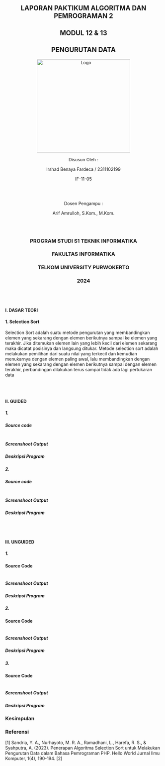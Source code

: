 <h2 align="center">LAPORAN PAKTIKUM ALGORITMA DAN PEMROGRAMAN 2</h2>
<h2 align="center">MODUL 12 & 13</h2>
<h2 align="center">PENGURUTAN DATA</h2>

<p align="center"><img src=https://github.com/user-attachments/assets/37e9c953-078b-4ef4-97e7-a5d25344e50b alt="Logo" width="300"/><p>

<p align="center">Disusun Oleh : </p>
<p align="center">Irshad Benaya Fardeca / 2311102199</p>
<p align="center">IF-11-05</p>
<br></br>
<p align="center">Dosen Pengampu : </p>
<p align="center">Arif Amrulloh, S.Kom., M.Kom.</p>
<br></br>
<h3 align="center">PROGRAM STUDI S1 TEKNIK INFORMATIKA</h3>
<h3 align="center">FAKULTAS INFORMATIKA</h3>
<h3 align="center">TELKOM UNIVERSITY PURWOKERTO</h3>
<h3 align="center">2024</p>

<br></br>

#### I. DASAR TEORI
#### 1. Selection Sort
Selection Sort adalah suatu metode pengurutan yang membandingkan elemen yang sekarang dengan elemen berikutnya sampai ke elemen yang terakhir. Jika ditemukan elemen lain yang lebih kecil dari elemen sekarang maka dicatat posisinya dan langsung ditukar. Metode selection sort adalah melakukan pemilihan dari suatu nilai yang terkecil dan kemudian menukarnya dengan elemen paling awal, lalu membandingkan dengan elemen yang sekarang dengan elemen berikutnya sampai dengan elemen terakhir, perbandingan dilakukan terus sampai tidak ada lagi pertukaran data

<br></br>


#### II. GUIDED

##### 1. 
##### Source code
```go


```
##### Screenshoot Output

##### Deskripsi Program


##### 2. 
##### Source code
```go


```
##### Screenshoot Output

##### Deskripsi Program



<br></br>



#### III. UNGUIDED

##### 1. 
#### Source Code
```go


```
##### Screenshoot Output

##### Deskripsi Program


##### 2. 
#### Source Code
```go

```
##### Screenshoot Output

##### Deskripsi Program
 

##### 3. 
#### Source Code
```go

```
##### Screenshoot Output

##### Deskripsi Program



### Kesimpulan


### Referensi
[1] Sandria, Y. A., Nurhayoto, M. R. A., Ramadhani, L., Harefa, R. S., & Syahputra, A. (2023). Penerapan Algoritma Selection Sort untuk Melakukan Pengurutan Data dalam Bahasa Pemrograman PHP. Hello World Jurnal Ilmu Komputer, 1(4), 190-194.
[2] 
